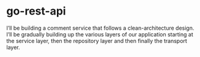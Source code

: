 # go-rest-api
I’ll be building a comment service that follows a clean-architecture design. I’ll be gradually building up the various layers of our application starting at the service layer, then the repository layer and then finally the transport layer.
